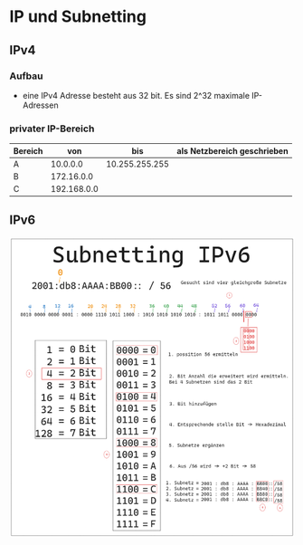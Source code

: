# IP und Subnetting

## IPv4
### Aufbau
+ eine IPv4 Adresse besteht aus 32 bit. Es sind 2^32 maximale IP-Adressen

### privater IP-Bereich
|Bereich|von|bis|als Netzbereich geschrieben|
|---|---|---|---|
|A|10.0.0.0|10.255.255.255||
|B|172.16.0.0|||
|C|192.168.0.0|||

## IPv6
![Alt text](./img/SubnettingIPv6.png)

